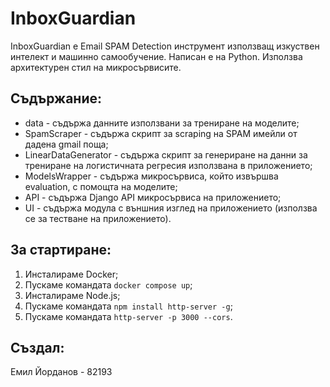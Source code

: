 # InboxGuardian

InboxGuardian е Email SPAM Detection инструмент използващ изкуствен интелект и машинно самообучение. Написан е на Python. Използва архитектурен стил на микросървисите. 

## Съдържание:
* data - съдържа данните използвани за трениране на моделите;
* SpamScraper - съдържа скрипт за scraping на SPAM имейли от дадена gmail поща;
* LinearDataGenerator - съдържа скрипт за генериране на данни за трениране на логистичната регресия използвана в приложението;
* ModelsWrapper - съдържа микросървиса, който извършва evaluation, с помощта на моделите;
* API - съдържа Django API микросървиса на приложението;
* UI - съдържа модула с външния изглед на приложението (използва се за тестване на приложението).

## За стартиране:
1. Инсталираме Docker;
2. Пускаме командата `docker compose up`;
3. Инсталираме Node.js;
4. Пускаме командата `npm install http-server -g`;
5. Пускаме командата `http-server -p 3000 --cors`.

## Създал:
Емил Йорданов - 82193